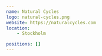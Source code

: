 ```yaml
---
name: Natural Cycles
logo: natural-cycles.png
website: https://naturalcycles.com
location: 
    - Stockholm

positions: []
---
```

